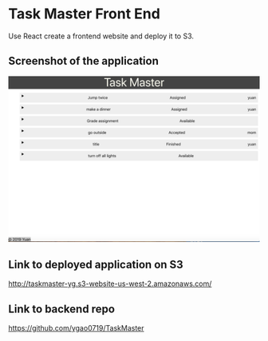 # Task Master Front End
Use React create a frontend website and deploy it to S3. 
## Screenshot of the application
![screen shot of application](./src/screenshotOfDeploy.png)
## Link to deployed application on S3
http://taskmaster-yg.s3-website-us-west-2.amazonaws.com/
## Link to backend repo
https://github.com/ygao0719/TaskMaster